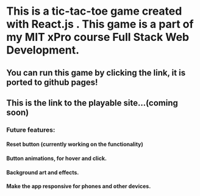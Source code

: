 # This is a tic-tac-toe game created with React.js . This game is a part of my MIT xPro course Full Stack Web Development.

## You can run this game by clicking the link, it is ported to github pages!

## This is the link to the playable site...(coming soon)

### Future features: 

#### Reset button (currently working on the functionality)

#### Button animations, for hover and click.

#### Background art and effects.

#### Make the app responsive for phones and other devices.
